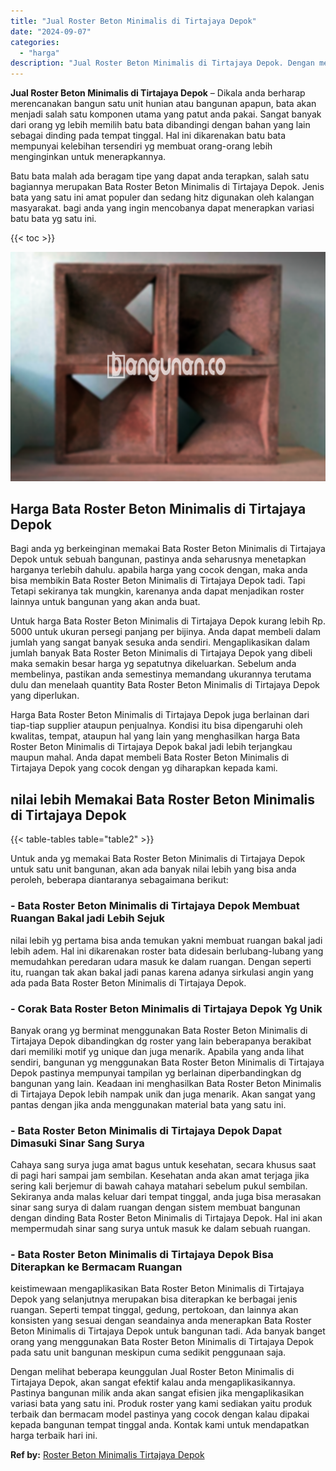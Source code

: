 ```yaml
---
title: "Jual Roster Beton Minimalis di Tirtajaya Depok"
date: "2024-09-07"
categories: 
  - "harga"
description: "Jual Roster Beton Minimalis di Tirtajaya Depok. Dengan melihat beberapa keunggulan Jual Roster Beton Minimalis di Tirtajaya Depok, akan sangat efektif kalau..."
---
```


**Jual Roster Beton Minimalis di Tirtajaya Depok** – Dikala anda berharap merencanakan bangun satu unit hunian atau bangunan apapun, bata akan menjadi salah satu komponen utama yang patut anda pakai. Sangat banyak dari orang yg lebih memilih batu bata dibandingi dengan bahan yang lain sebagai dinding pada tempat tinggal. Hal ini dikarenakan batu bata mempunyai kelebihan tersendiri yg membuat orang-orang lebih menginginkan untuk menerapkannya.

Batu bata malah ada beragam tipe yang dapat anda terapkan, salah satu bagiannya merupakan Bata Roster Beton Minimalis di Tirtajaya Depok. Jenis bata yang satu ini amat populer dan sedang hitz digunakan oleh kalangan masyarakat. bagi anda yang ingin mencobanya dapat menerapkan variasi batu bata yg satu ini.

{{< toc >}}

![Jual Roster Beton Minimalis di Tirtajaya Depok](/images/bata-roster-minimalis-34.png)

## Harga Bata Roster Beton Minimalis di Tirtajaya Depok

Bagi anda yg berkeinginan memakai Bata Roster Beton Minimalis di Tirtajaya Depok untuk sebuah bangunan, pastinya anda seharusnya menetapkan harganya terlebih dahulu. apabila harga yang cocok dengan, maka anda bisa membikin Bata Roster Beton Minimalis di Tirtajaya Depok tadi. Tapi Tetapi sekiranya tak mungkin, karenanya anda dapat menjadikan roster lainnya untuk bangunan yang akan anda buat.

Untuk harga Bata Roster Beton Minimalis di Tirtajaya Depok kurang lebih Rp. 5000 untuk ukuran persegi panjang per bijinya. Anda dapat membeli dalam jumlah yang sangat banyak sesuka anda sendiri. Mengaplikasikan dalam jumlah banyak Bata Roster Beton Minimalis di Tirtajaya Depok yang dibeli maka semakin besar harga yg sepatutnya dikeluarkan. Sebelum anda membelinya, pastikan anda semestinya memandang ukurannya terutama dulu dan menelaah quantity Bata Roster Beton Minimalis di Tirtajaya Depok yang diperlukan.

Harga Bata Roster Beton Minimalis di Tirtajaya Depok juga berlainan dari tiap-tiap supplier ataupun penjualnya. Kondisi itu bisa dipengaruhi oleh kwalitas, tempat, ataupun hal yang lain yang menghasilkan harga Bata Roster Beton Minimalis di Tirtajaya Depok bakal jadi lebih terjangkau maupun mahal. Anda dapat membeli Bata Roster Beton Minimalis di Tirtajaya Depok yang cocok dengan yg diharapkan kepada kami.

## nilai lebih Memakai Bata Roster Beton Minimalis di Tirtajaya Depok

{{< table-tables table="table2" >}}

Untuk anda yg memakai Bata Roster Beton Minimalis di Tirtajaya Depok untuk satu unit bangunan, akan ada banyak nilai lebih yang bisa anda peroleh, beberapa diantaranya sebagaimana berikut:

### \- Bata Roster Beton Minimalis di Tirtajaya Depok Membuat Ruangan Bakal jadi Lebih Sejuk

nilai lebih yg pertama bisa anda temukan yakni membuat ruangan bakal jadi lebih adem. Hal ini dikarenakan roster bata didesain berlubang-lubang yang memudahkan peredaran udara masuk ke dalam ruangan. Dengan seperti itu, ruangan tak akan bakal jadi panas karena adanya sirkulasi angin yang ada pada Bata Roster Beton Minimalis di Tirtajaya Depok.

### \- Corak Bata Roster Beton Minimalis di Tirtajaya Depok Yg Unik

Banyak orang yg berminat menggunakan Bata Roster Beton Minimalis di Tirtajaya Depok dibandingkan dg roster yang lain beberapanya berakibat dari memiliki motif yg unique dan juga menarik. Apabila yang anda lihat sendiri, bangunan yg menggunakan Bata Roster Beton Minimalis di Tirtajaya Depok pastinya mempunyai tampilan yg berlainan diperbandingkan dg bangunan yang lain. Keadaan ini menghasilkan Bata Roster Beton Minimalis di Tirtajaya Depok lebih nampak unik dan juga menarik. Akan sangat yang pantas dengan jika anda menggunakan material bata yang satu ini.

### \- Bata Roster Beton Minimalis di Tirtajaya Depok Dapat Dimasuki Sinar Sang Surya

Cahaya sang surya juga amat bagus untuk kesehatan, secara khusus saat di pagi hari sampai jam sembilan. Kesehatan anda akan amat terjaga jika sering kali berjemur di bawah cahaya matahari sebelum pukul sembilan. Sekiranya anda malas keluar dari tempat tinggal, anda juga bisa merasakan sinar sang surya di dalam ruangan dengan sistem membuat bangunan dengan dinding Bata Roster Beton Minimalis di Tirtajaya Depok. Hal ini akan mempermudah sinar sang surya untuk masuk ke dalam sebuah ruangan.

### \- Bata Roster Beton Minimalis di Tirtajaya Depok Bisa Diterapkan ke Bermacam Ruangan

keistimewaan mengaplikasikan Bata Roster Beton Minimalis di Tirtajaya Depok yang selanjutnya merupakan bisa diterapkan ke berbagai jenis ruangan. Seperti tempat tinggal, gedung, pertokoan, dan lainnya akan konsisten yang sesuai dengan seandainya anda menerapkan Bata Roster Beton Minimalis di Tirtajaya Depok untuk bangunan tadi. Ada banyak banget orang yang menggunakan Bata Roster Beton Minimalis di Tirtajaya Depok pada satu unit bangunan meskipun cuma sedikit penggunaan saja.

Dengan melihat beberapa keunggulan Jual Roster Beton Minimalis di Tirtajaya Depok, akan sangat efektif kalau anda mengaplikasikannya. Pastinya bangunan milik anda akan sangat efisien jika mengaplikasikan variasi bata yang satu ini. Produk roster yang kami sediakan yaitu produk terbaik dan bermacam model pastinya yang cocok dengan kalau dipakai kepada bangunan tempat tinggal anda. Kontak kami untuk mendapatkan harga terbaik hari ini.

**Ref by:** [Roster Beton Minimalis Tirtajaya Depok](https://id.wikipedia.org/wiki/Roster)
